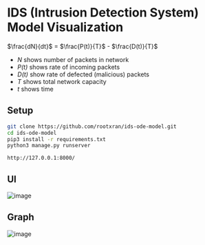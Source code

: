 # IDS (Intrusion Detection System) Model Visualization

$\frac{dN}{dt}$ = $\frac{P(t)}{T}$ - $\frac{D(t)}{T}$
<ul>
  <li><i>N</i> shows number of packets in network</li>
  <li><i>P(t)</i> shows rate of incoming packets</li>
  <li><i>D(t)</i> show rate of defected (malicious) packets</li>
  <li><i>T</i> shows total network capacity</li>
  <li><i>t</i> shows time</li>  
</ul>

## Setup

```bash
git clone https://github.com/rootxran/ids-ode-model.git
cd ids-ode-model
pip3 install -r requirements.txt
python3 manage.py runserver
```

`http://127.0.0.1:8000/`

## UI

![image](https://github.com/rootxran/ids_matplot/assets/97831313/f426dbff-8315-4329-a812-26138972752f)

## Graph

![image](https://github.com/rootxran/ids_matplot/assets/97831313/54c1d8ae-c027-4eeb-8019-a33b6b42a4dc)

